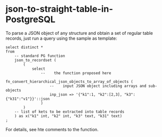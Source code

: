 # json-to-straight-table-in-PostgreSQL

To parse a JSON object of any structure and obtain a set of regular table records, just run a query using the sample as template:
 
```
select distinct *
from
    -- standard PG function
    json_to_recordset (
        (
            select
                --    the function proposed here
                fn_convert_hierarchical_json_objects_to_array_of_objects (
                    --    input JSON object including arrays and sub-objects 
                    inp_json => '{"k1":1, "k2":[2,3], "k3":{"k31":"v1"}}'::json
                )
        )
    -- list of kets to be extracted into table records     
    ) as x("k1" int, "k2" int, "k3" text, "k31" text)
;
```
 
For details, see hte comments to the function.
